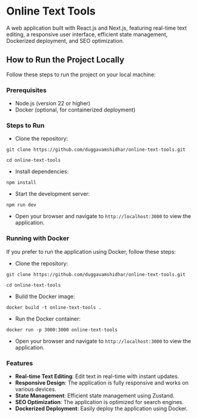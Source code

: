 # Online Text Tools

A web application built with React.js and Next.js, featuring real-time text editing, a responsive user interface,
efficient state management, Dockerized deployment, and SEO optimization.

## How to Run the Project Locally

Follow these steps to run the project on your local machine:

### Prerequisites

- Node.js (version 22 or higher)
- Docker (optional, for containerized deployment)

### Steps to Run

- Clone the repository:

```
git clone https://github.com/duggavamshidhar/online-text-tools.git

cd online-text-tools
```

- Install dependencies:

```
npm install
```

- Start the development server:

```
npm run dev
```

- Open your browser and navigate to `http://localhost:3000` to view the application.

### Running with Docker

If you prefer to run the application using Docker, follow these steps:

- Clone the repository:

```
git clone https://github.com/duggavamshidhar/online-text-tools.git

cd online-text-tools
```

- Build the Docker image:

```
docker build -t online-text-tools .
```

- Run the Docker container:

```
docker run -p 3000:3000 online-text-tools
```

- Open your browser and navigate to `http://localhost:3000` to view the application.

### Features

- **Real-time Text Editing**: Edit text in real-time with instant updates.
- **Responsive Design**: The application is fully responsive and works on various devices.
- **State Management**: Efficient state management using Zustand.
- **SEO Optimization**: The application is optimized for search engines.
- **Dockerized Deployment**: Easily deploy the application using Docker.
